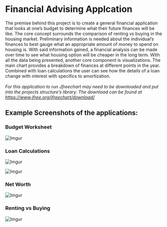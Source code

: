 # Financial Advising Applcation
 
The premise behind this project is to create a general financial application that looks at one’s budget to determine what their future finances will be like. The core concept surrounds the comparison of renting vs buying in the housing market. Preliminary information is needed about the individual’s finances to best gauge what an appropriate amount of money to spend on housing is. With said information gained, a financial analysis can be made over time to see what housing option will be cheaper in the long term. With all the data being presented, another core component is visualizations. The main chart provides a breakdown of finances at different points in the year. Combined with loan calculations the user can see how the details of a loan change with interest with specifics to amortization. 
 
<br>
<br>*For this application to run Jfreechart may need to be downloaded and put into the projects structure’s library. The download can be found at https://www.jfree.org/jfreechart/download/*

## Example Screenshots of the applications:

### Budget Worksheet
![Imgur](https://i.imgur.com/dpf4EHL.png)

### Loan Calculations
![Imgur](https://i.imgur.com/P3fcTID.png)

![Imgur](https://i.imgur.com/Q8NeHYq.png)

### Net Worth
![Imgur](https://i.imgur.com/XkwRqGf.png)

### Renting vs Buying
![Imgur](https://i.imgur.com/9EPi3L6.png)
